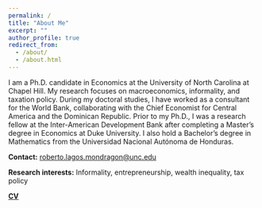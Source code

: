 ```yaml
---
permalink: /
title: "About Me"
excerpt: ""
author_profile: true
redirect_from: 
  - /about/
  - /about.html
---
```


I am a Ph.D. candidate in Economics at the University of North Carolina at Chapel Hill. My research focuses on macroeconomics, informality, and taxation policy. During my doctoral studies, I have worked as a consultant for the World Bank, collaborating with the Chief Economist for Central America and the Dominican Republic. Prior to my Ph.D., I was a research fellow at the Inter-American Development Bank after completing a Master’s degree in Economics at Duke University. I also hold a Bachelor’s degree in Mathematics from the Universidad Nacional Autónoma de Honduras.

**Contact:** [roberto.lagos.mondragon@unc.edu](mailto:roberto.lagos.mondragon@unc.edu)

**Research interests:** Informality, entrepreneurship, wealth inequality, tax policy

[**CV**](/files/RLagos_CV.pdf) 
